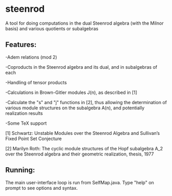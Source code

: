 # steenrod
A tool for doing computations in the dual Steenrod algebra (with the Milnor basis) and various quotients or subalgebras

## Features:

-Adem relations (mod 2)

-Coproducts in the Steenrod algebra and its dual, and in subalgebras of each

-Handling of tensor products

-Calculations in Brown-Gitler modules J(n), as described in [1]

-Calculate the "s" and "j" functions in [2], thus allowing the determination of various module structures on the subalgebra A(n), and potentially realization results

-Some TeX support

[1] Schwartz: Unstable Modules over the Steenrod Algebra and Sullivan’s Fixed Point Set Conjecture

[2] Marilyn Roth: The cyclic module structures of the Hopf subalgebra A_2 over the Steenrod algebra and their geometric realization, thesis, 1977


## Running:

The main user-interface loop is run from SelfMap.java. Type "help" on prompt to see options and syntax.
